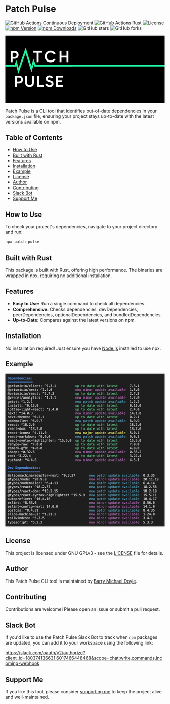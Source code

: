 # Patch Pulse

![GitHub Actions Continuous Deployment](https://github.com/barrymichaeldoyle/patch-pulse-cli/workflows/Continuous%20Deployment/badge.svg) ![GitHub Actions Rust](https://github.com/barrymichaeldoyle/patch-pulse-cli/workflows/Rust/badge.svg) ![License](https://img.shields.io/github/license/barrymichaeldoyle/patch-pulse-cli.svg) [![npm Version](https://img.shields.io/npm/v/patch-pulse.svg)](https://npmjs.com/package/patch-pulse) [![npm Downloads](https://img.shields.io/npm/dm/patch-pulse.svg)](https://npmjs.com/package/patch-pulse)
![GitHub stars](https://img.shields.io/github/stars/barrymichaeldoyle/patch-pulse-cli.svg?style=social) ![GitHub forks](https://img.shields.io/github/forks/barrymichaeldoyle/patch-pulse-cli.svg?style=social)

![Patch Pulse Banner](../../assets/banner.png)

Patch Pulse is a CLI tool that identifies out-of-date dependencies in your `package.json` file, ensuring your project stays up-to-date with the latest versions available on npm.

## Table of Contents

- [How to Use](#how-to-use)
- [Built with Rust](#built-with-rust)
- [Features](#features)
- [Installation](#installation)
- [Example](#example)
- [License](#license)
- [Author](#author)
- [Contributing](#contributing)
- [Slack Bot](#slack-bot)
- [Support Me](#support-me)

## How to Use

To check your project's dependencies, navigate to your project directory and run:

```bash
npx patch-pulse
```

## Built with Rust

This package is built with Rust, offering high performance. The binaries are wrapped in npx, requiring no additional installation.

## Features

- **Easy to Use:** Run a single command to check all dependencies.
- **Comprehensive:** Checks dependencies, devDependencies, peerDependencies, optionalDependencies, and bundledDependencies.
- **Up-to-Date:** Compares against the latest versions on npm.

## Installation

No installation required! Just ensure you have [Node.js](https://nodejs.org) installed to use npx.

## Example

![Example Screenshot](../../assets/example.png)

## License

This project is licensed under GNU GPLv3 - see the [LICENSE](LICENSE) file for details.

## Author

This Patch Pulse CLI tool is maintained by [Barry Michael Doyle](https://barrymichaeldoyle.com).

## Contributing

Contributions are welcome! Please open an issue or submit a pull request.

## Slack Bot

If you'd like to use the Patch Pulse Slack Bot to track when `npm` packages are updated, you can add it to your workspace using the following link:

https://slack.com/oauth/v2/authorize?client_id=180374136631.6017466448468&scope=chat:write,commands,incoming-webhook

## Support Me

If you like this tool, please consider [supporting me](https://www.buymeacoffee.com/barrycg) to keep the project alive and well-maintained.
